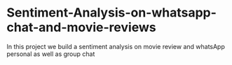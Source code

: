 # Sentiment-Analysis-on-whatsapp-chat-and-movie-reviews
In this project we build a sentiment analysis on movie review and whatsApp personal as well as group chat 
